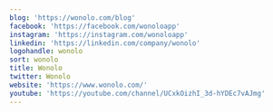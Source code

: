 ```yaml
---
blog: 'https://wonolo.com/blog'
facebook: 'https://facebook.com/wonoloapp'
instagram: 'https://instagram.com/wonoloapp'
linkedin: 'https://linkedin.com/company/wonolo'
logohandle: wonolo
sort: wonolo
title: Wonolo
twitter: Wonolo
website: 'https://www.wonolo.com/'
youtube: 'https://youtube.com/channel/UCxkOizhI_3d-hYDEc7vAJmg'
---
```

